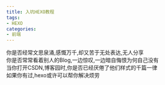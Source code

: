 ```yaml
---
title: 入坑HEXO教程
tags: 
- HEXO
categories:
- 前端
---
```

你是否经常文思泉涌,感慨万千,却又苦于无处表达,无人分享<br>
你是否常常看着别人的Blog,一边惊叹,一边暗自悔恨为何自己没有<br>
当你打开CSDN,博客园时,你是否已经厌倦了他们样式的千篇一律<br>
如果你有过,hexo或许可以帮你解决烦劳

# 
<!--stackedit_data:
eyJoaXN0b3J5IjpbLTg4MDY5NzAyMywtMzM0MjUyMzY0LC0xOT
E4Mjg1MTgxLC03NzEzNTgyMzNdfQ==
-->